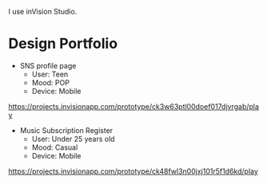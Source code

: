 

I use inVision Studio.  

# Design Portfolio
 - SNS profile page
    - User: Teen
    - Mood: POP
    - Device: Mobile  
  
  https://projects.invisionapp.com/prototype/ck3w63ptl00doef017djvrgab/play

 - Music Subscription Register
    - User: Under 25 years old
    - Mood: Casual
    - Device: Mobile  
  
https://projects.invisionapp.com/prototype/ck48fwl3n00jxj101r5f1d6kd/play
